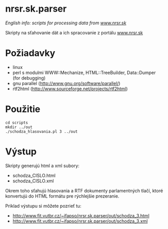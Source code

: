 nrsr.sk.parser
==============

<i>English info: scripts for processing data from www.nrsr.sk</i>

Skripty na sťahovanie dát a ich spracovanie z portálu www.nrsr.sk

Požiadavky
==========

* linux
* perl s modulmi WWW::Mechanize, HTML::TreeBuilder, Data::Dumper (for debugging)
* gnu parallel (http://www.gnu.org/software/parallel/)
* rtf2html (http://www.sourceforge.net/projects/rtf2html)

Použitie
========

	cd scripts
	mkdir ../out
	./schodza_hlasovania.pl 3 ../out

Výstup
======

Skripty generujú html a xml subory:
* schodza_CISLO.html
* schodza_CISLO.xml

Okrem toho sťahujú hlasovania a RTF dokumenty parlamentných tlačí, ktoré konvertujú do HTML formátu pre rýchlejšie prezeranie.

Priklad výstupu si môžete pozrieť tu:
* http://www.fit.vutbr.cz/~ifapso/nrsr.sk.parser/out/schodza_3.html
* http://www.fit.vutbr.cz/~ifapso/nrsr.sk.parser/out/schodza_3.xml
